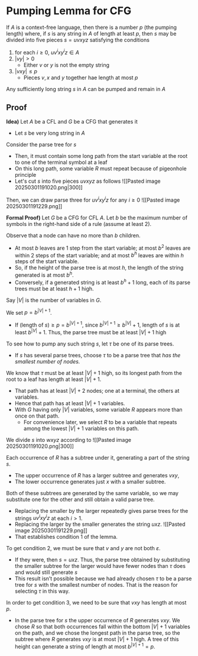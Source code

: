 # Pumping Lemma for CFG
If $A$ is a context-free language, then there is a number $p$ (the pumping length) where, if $s$ is any string in $A$ of length at least $p$, then $s$ may be divided into five pieces $s = uvxyz$ satisfying the conditions  
1. for each $i \geq 0$, $uv^i xy^iz \in A$
2. $|vy| > 0$
	- Either $v$ or $y$ is not the empty string
3. $|vxy| \leq p$
	- Pieces $v,x$ and $y$ together hae length at most $p$

Any sufficiently long string $s$ in $A$ can be pumped and remain in $A$

## Proof
**Idea)**
Let $A$ be a CFL and $G$ be a CFG that generates it
- Let $s$ be very long string in $A$

Consider the parse tree for $s$
- Then, it must contain some long path from the start variable at the root to one of the terminal symbol at a leaf
- On this long path, some variable $R$ must repeat because of pigeonhole principle
- Let's cut $s$ into five pieces $uvxyz$ as follows
![[Pasted image 20250301191020.png|300]]

Then, we can draw parse three for $uv^{i}xy^{i}z$ for any $i\geq0$
![[Pasted image 20250301191229.png]]

**Formal Proof)**
Let $G$ be a CFG for CFL $A$. Let $b$ be the maximum number of symbols in the right-hand side of a rule (assume at least 2). 

Observe that a node can have no more than $b$ children. 
- At most $b$ leaves are 1 step from the start variable; at most $b^2$ leaves are within 2 steps of the start variable; and at most $b^h$ leaves are within $h$ steps of the start variable. 
- So, if the height of the parse tree is at most $h$, the length of the string generated is at most $b^h$. 
- Conversely, if a generated string is at least $b^h + 1$ long, each of its parse trees must be at least $h + 1$ high.

Say $|V|$ is the number of variables in $G$. 

We set $p=b^{|V|+1}$. 
- If $\text{(length of }s)\geq p= b^{|V|+1}$, since $b^{|V|+1} \geq b^{|V|} + 1$, length of $s$ is at least $b^{|V|}+1$. Thus, the parse tree must be at least $|V|+1$ high

To see how to pump any such string $s$, let $\tau$ be one of its parse trees. 
- If $s$ has several parse trees, choose $\tau$ to be a parse tree that *has the smallest number of nodes.* 

We know that $\tau$ must be at least $|V| + 1$ high, so its longest path from the root to a leaf has length at least $|V| + 1$. 
- That path has at least $|V| + 2$ nodes; one at a terminal, the others at variables. 
- Hence that path has at least $|V| + 1$ variables. 
- With $G$ having only $|V|$ variables, some variable $R$ appears more than once on that path. 
	- For convenience later, we select $R$ to be a variable that repeats among the lowest $|V| + 1$ variables on this path.

We divide $s$ into $wxyz$ according to 
![[Pasted image 20250301191020.png|300]]

Each occurrence of $R$ has a subtree under it, generating a part of the string $s$. 
- The upper occurrence of $R$ has a larger subtree and generates $vxy$,
- The lower occurrence generates just $x$ with a smaller subtree. 

Both of these subtrees are generated by the same variable, so we may substitute one for the other and still obtain a valid parse tree. 
- Replacing the smaller by the larger repeatedly gives parse trees for the strings $uv^i xy^i z$ at each $i > 1$. 
- Replacing the larger by the smaller generates the string $uxz$. 
![[Pasted image 20250301191229.png]]
- That establishes condition 1 of the lemma.

To get condition 2, we must be sure that $v$ and $y$ are not both $\varepsilon$. 
- If they were, then $s=uxz$. Thus, the parse tree obtained by substituting the smaller subtree for the larger would have fewer nodes than $\tau$ does and would still generate $s$
- This result isn’t possible because we had already chosen $\tau$ to be a parse tree for $s$ with the smallest number of nodes. That is the reason for selecting $\tau$ in this way.

In order to get condition 3, we need to be sure that $vxy$ has length at most $p$. 
- In the parse tree for $s$ the upper occurrence of $R$ generates $vxy$. We chose $R$ so that both occurrences fall within the bottom $|V| + 1$ variables on the path, and we chose the longest path in the parse tree, so the subtree where $R$ generates $vxy$ is at most $|V| + 1$ high. A tree of this height can generate a string of length at most $b^{|V|+1} = p$.









